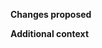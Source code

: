 <!-- Verify first that your pull request is not already proposed -->

<!-- Refrain from using any language other than English -->

<!-- Ensure you have added or ran the appropriate tests for your PR -->

<!-- If possible complete *all* sections as described. Don't remove any section. -->

**Changes proposed**

<!--- Describe the change below, including rationale and design decisions -->

<!--- Include "Fixes #[issue_number]" if you are fixing an existing issue -->

**Additional context**

<!-- Add any other context or screenshots about the feature request here. -->
